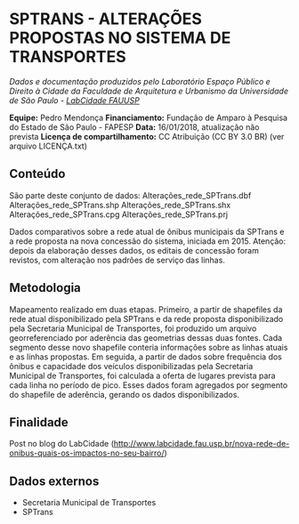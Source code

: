 SPTRANS - ALTERAÇÕES PROPOSTAS NO SISTEMA DE TRANSPORTES
============
*Dados e documentação produzidos pelo Laboratório Espaço Público e Direito à Cidade da Faculdade de Arquitetura e Urbanismo da Universidade de São Paulo - [LabCidade FAUUSP](http://www.labcidade.fau.usp.br/)*

**Equipe:** Pedro Mendonça
**Financiamento:** Fundação de Amparo à Pesquisa do Estado de São Paulo - FAPESP
**Data:** 16/01/2018, atualização não prevista
**Licença de compartilhamento:** CC Atribuição (CC BY 3.0 BR) (ver arquivo LICENÇA.txt)

## Conteúdo
São parte deste conjunto de dados:
    Alterações_rede_SPTrans.dbf
    Alterações_rede_SPTrans.shp
    Alterações_rede_SPTrans.shx
    Alterações_rede_SPTrans.cpg
    Alterações_rede_SPTrans.prj

Dados comparativos sobre a rede atual de ônibus municipais da SPTrans e a rede proposta na nova concessão do sistema, iniciada em 2015. Atenção: depois da elaboração desses dados, os editais de concessão foram revistos, com alteração nos padrões de serviço das linhas. 

## Metodologia
Mapeamento realizado em duas etapas. Primeiro, a partir de shapefiles da rede atual disponibilizado pela SPTrans e da rede proposta disponibilizado pela Secretaria Municipal de Transportes, foi produzido um arquivo georreferenciado por aderência das geometrias dessas duas fontes. Cada segmento desse novo shapefile conteria informações sobre as linhas atuais e as linhas propostas. Em seguida, a partir de dados sobre frequência dos ônibus e capacidade dos veículos disponibilizadas pela Secretaria Municipal de Transportes, foi calculada a oferta de lugares prevista para cada linha no período de pico. Esses dados foram agregados por segmento do shapefile de aderência, gerando os dados disponibilizados.

## Finalidade
Post no blog do LabCidade (http://www.labcidade.fau.usp.br/nova-rede-de-onibus-quais-os-impactos-no-seu-bairro/)

## Dados externos
- Secretaria Municipal de Transportes
- SPTrans